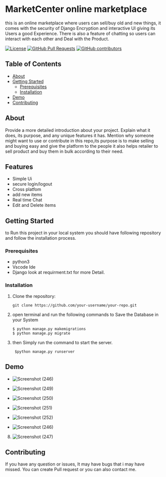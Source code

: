 
# MarketCenter online marketplace

this is an online marketplace where users can sell/buy old and new things, it comes with the security of Django Encryption and interactive UI giving its Users a good Experience. There is also a feature of chatting so users can interact with each other and Deal with the Product.



[![License](https://img.shields.io/badge/license-MIT-blue.svg)](LICENSE)
[![GitHub Pull Requests](https://img.shields.io/github/issues-pr/abhishek887229/Django-base-online-Marketplace)](https://github.com/abhishek887229/Django-base-online-Marketplace/pulls)
[![GitHub contributors](https://img.shields.io/github/contributors/your-username/your-repo)](https://github.com/abhishek887229/Django-base-online-Marketplace/graphs/contributors)


## Table of Contents

- [About](#about)
- [Getting Started](#getting-started)
  - [Prerequisites](#prerequisites)
  - [Installation](#installation)
- [Demo](#demo)
- [Contributing](#contributing)

## About

Provide a more detailed introduction about your project. Explain what it does, its purpose, and any unique features it has. Mention why someone might want to use or contribute in this repo,its purpose is to make selling and buying easy and give the platform to the people it also helps retailer to sell product and buy them in bulk according to their need.
## Features

- Simple Ui
- secure login/logout
- Cross platfom
- add new items 
- Real time Chat
- Edit and Delete items 


## Getting Started

to Run this project in your local system you should have following repository and follow the installation process.

### Prerequisites
* python3
* Vscode Ide
* Django
look at requirment.txt for more Detail.

### Installation


1. Clone the repository:

   ```shell
   git clone https://github.com/your-username/your-repo.git

2. open terminal and run the following commands to Save the Database in your System
   ```shell
   $ python manage.py makemigrations
   $ python manage.py migrate

3. then Simply run the command to start the server.
   ```shell
    $python manage.py runserver
## Demo
* ![Screenshot (246)](https://github.com/abhishek887229/Django-base-online-Marketplace/assets/125186953/1cfa053e-c47b-49fb-8896-330c93265f13)


  

* ![Screenshot (249)](https://github.com/abhishek887229/Django-base-online-Marketplace/assets/125186953/dc98d0f7-f6a1-4f05-9b01-7066c9503092)


* ![Screenshot (250)](https://github.com/abhishek887229/Django-base-online-Marketplace/assets/125186953/e5870f0b-e307-4042-b8c3-c5ee3781b27d)
  

*  ![Screenshot (251)](https://github.com/abhishek887229/Django-base-online-Marketplace/assets/125186953/403bcf4e-a3c6-44a9-8c73-15f6ecae4b87)


* ![Screenshot (252)](https://github.com/abhishek887229/Django-base-online-Marketplace/assets/125186953/57ecebba-23ef-47ea-b34c-8979b9643b83)


*  ![Screenshot (246)](https://github.com/abhishek887229/Django-base-online-Marketplace/assets/125186953/68fb935d-13af-4c12-8e2b-0e74cb6e8463)


  

8. ![Screenshot (247)](https://github.com/abhishek887229/Django-base-online-Marketplace/assets/125186953/9efcd0ab-a3ef-4c99-a290-d97caeb79dbb)



## Contributing

If you have any question or issues, It may have bugs that i may have missed. You can create Pull request or you can also contact me.

